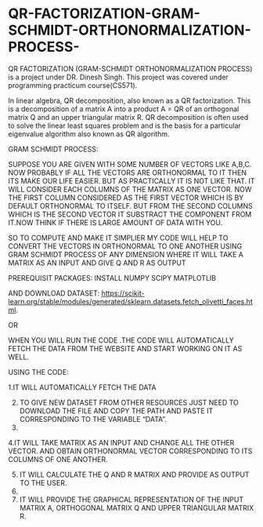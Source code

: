 # QR-FACTORIZATION-GRAM-SCHMIDT-ORTHONORMALIZATION-PROCESS-

QR FACTORIZATION (GRAM-SCHMIDT ORTHONORMALIZATION PROCESS) is a project under DR. Dinesh Singh. This project was covered under programming practicum course(CS571).

In linear algebra,  QR decomposition, also known as a QR factorization.  This is a decomposition of a matrix A into a product A = QR of an orthogonal matrix Q and an upper triangular matrix R. QR decomposition is often used to solve the linear least squares problem and is the basis for a particular eigenvalue algorithm also known as QR algorithm.

GRAM SCHMIDT PROCESS:

SUPPOSE YOU ARE GIVEN WITH SOME NUMBER OF VECTORS LIKE A,B,C. NOW PROBABLY IF ALL THE VECTORS ARE ORTHONORMAL TO IT THEN ITS MAKE OUR LIFE EASIER. BUT AS PRACTICALLY IT IS NOT LIKE THAT. IT WILL CONSIDER EACH COLUMNS OF THE MATRIX AS ONE VECTOR. NOW THE FIRST COLUMN CONSIDERED AS THE FIRST VECTOR WHICH IS BY DEFAULT ORTHONORMAL TO ITSELF. BUT FROM THE SECOND COLUMNS WHICH IS THE SECOND VECTOR IT SUBSTRACT THE COMPONENT FROM IT.NOW THINK IF THERE IS LARGE AMOUNT OF DATA WITH YOU.

SO TO COMPUTE AND MAKE IT SIMPLIER MY CODE WILL HELP TO CONVERT THE VECTORS IN ORTHONORMAL TO ONE ANOTHER USING GRAM SCHMIDT PROCESS OF ANY DIMENSION WHERE IT WILL TAKE A MATRIX AS AN INPUT AND GIVE Q AND R AS OUTPUT

PREREQUISIT PACKAGES:
INSTALL NUMPY SCIPY MATPLOTLIB

AND DOWNLOAD DATASET:
https://scikit-learn.org/stable/modules/generated/sklearn.datasets.fetch_olivetti_faces.html.  

OR

WHEN YOU WILL RUN THE CODE .THE CODE WILL AUTOMATICALLY FETCH THE DATA FROM THE WEBSITE AND START WORKING ON IT AS WELL.

USING THE CODE:

1.IT WILL AUTOMATICALLY FETCH THE DATA 

2. TO GIVE NEW DATASET FROM OTHER RESOURCES JUST NEED TO DOWNLOAD THE FILE AND COPY THE PATH AND PASTE IT CORRESPONDING TO THE VARIABLE “DATA”.
3. 
4.IT WILL TAKE MATRIX AS AN INPUT AND CHANGE ALL THE OTHER VECTOR. AND OBTAIN ORTHONORMAL VECTOR CORRESPONDING TO ITS COLUMNS OF ONE ANOTHER.

5. IT WILL CALCULATE THE Q AND R MATRIX AND PROVIDE AS OUTPUT TO THE USER.
6. 
7. IT WILL PROVIDE THE GRAPHICAL REPRESENTATION OF THE INPUT MATRIX A, ORTHOGONAL MATRIX Q AND UPPER TRIANGULAR MATRIX R.

